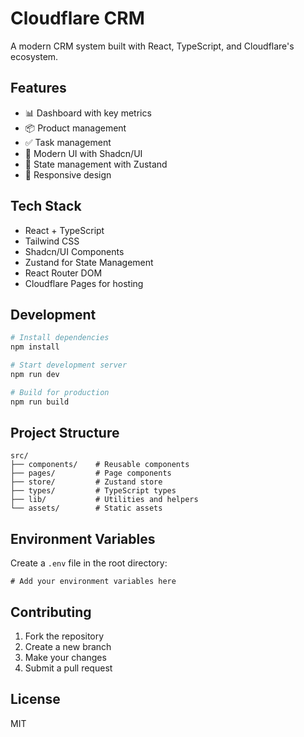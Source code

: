 # Cloudflare CRM

A modern CRM system built with React, TypeScript, and Cloudflare's ecosystem.

## Features

- 📊 Dashboard with key metrics
- 📦 Product management
- ✅ Task management
- 🎨 Modern UI with Shadcn/UI
- 🔄 State management with Zustand
- 📱 Responsive design

## Tech Stack

- React + TypeScript
- Tailwind CSS
- Shadcn/UI Components
- Zustand for State Management
- React Router DOM
- Cloudflare Pages for hosting

## Development

```bash
# Install dependencies
npm install

# Start development server
npm run dev

# Build for production
npm run build
```

## Project Structure

```
src/
├── components/    # Reusable components
├── pages/         # Page components
├── store/         # Zustand store
├── types/         # TypeScript types
├── lib/           # Utilities and helpers
└── assets/        # Static assets
```

## Environment Variables

Create a `.env` file in the root directory:

```env
# Add your environment variables here
```

## Contributing

1. Fork the repository
2. Create a new branch
3. Make your changes
4. Submit a pull request

## License

MIT